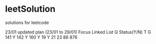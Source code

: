 # leetSolution
solutions for leetcode

23/01 updated plan (23/01 to 29/01)
Focus Linked List
Q        Status(Y/N)  T   G     
141                       Y
142                       Y
160                       Y
19                        Y
21
23
86
876
